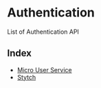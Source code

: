 # Authentication
List of Authentication API

## Index
* [Micro User Service](Micro%20User%20Service.md)
* [Stytch](Stytch.md)